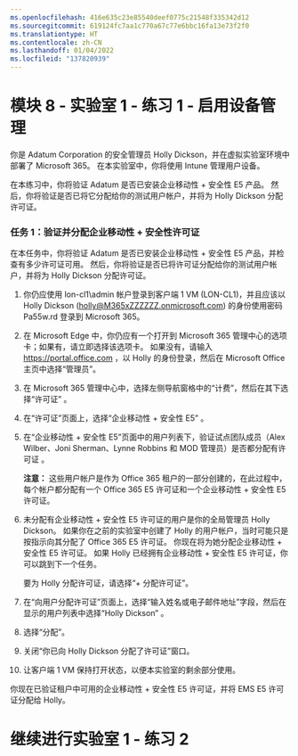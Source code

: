 ```yaml
---
ms.openlocfilehash: 416e635c23e85540deef0775c21548f335342d12
ms.sourcegitcommit: 619124fc7aa1c770a67c77e6bbc16fa13e73f2f0
ms.translationtype: HT
ms.contentlocale: zh-CN
ms.lasthandoff: 01/04/2022
ms.locfileid: "137820939"
---
```

# <a name="module-8---lab-1---exercise-1---enable-device-management"></a>模块 8 - 实验室 1 - 练习 1 - 启用设备管理


你是 Adatum Corporation 的安全管理员 Holly Dickson，并在虚拟实验室环境中部署了 Microsoft 365。 在本实验室中，你将使用 Intune 管理用户设备。

在本练习中，你将验证 Adatum 是否已安装企业移动性 + 安全性 E5 产品。 然后，你将验证是否已将它分配给你的测试用户帐户，并将为 Holly Dickson 分配许可证。

### <a name="task-1-verify-and-assign-enterprise-mobility--security-licenses"></a>任务 1：验证并分配企业移动性 + 安全性许可证

在本任务中，你将验证 Adatum 是否已安装企业移动性 + 安全性 E5 产品，并检查有多少许可证可用。 然后，你将验证是否已将许可证分配给你的测试用户帐户，并将为 Holly Dickson 分配许可证。

1. 你仍应使用 lon-cl1\admin 帐户登录到客户端 1 VM (LON-CL1)，并且应该以 Holly Dickson (holly@M365xZZZZZZ.onmicrosoft.com) 的身份使用密码 Pa55w.rd 登录到 Microsoft 365。  

2. 在 Microsoft Edge 中，你仍应有一个打开到 Microsoft 365 管理中心的选项卡；如果有，请立即选择该选项卡。  如果没有，请输入 https://portal.office.com ，以 Holly 的身份登录，然后在 Microsoft Office 主页中选择“管理员”。   

3. 在 Microsoft 365 管理中心中，选择左侧导航窗格中的“计费”，然后在其下选择“许可证”  。

4. 在“许可证”页面上，选择“企业移动性 + 安全性 E5” 。

5. 在“企业移动性 + 安全性 E5”页面中的用户列表下，验证试点团队成员（Alex Wilber、Joni Sherman、Lynne Robbins 和 MOD 管理员）是否都分配有许可证    。

    **注意：** 这些用户帐户是作为 Office 365 租户的一部分创建的，在此过程中，每个帐户都分配有一个 Office 365 E5 许可证和一个企业移动性 + 安全性 E5 许可证。

6. 未分配有企业移动性 + 安全性 E5 许可证的用户是你的全局管理员 Holly Dickson。 如果你在之前的实验室中创建了 Holly 的用户帐户，当时可能只是按指示向其分配了 Office 365 E5 许可证。 你现在将为她分配企业移动性 + 安全性 E5 许可证。  如果 Holly 已经拥有企业移动性 + 安全性 E5 许可证，你可以跳到下一个任务。

    要为 Holly 分配许可证，请选择“+ 分配许可证”。

7. 在“向用户分配许可证”页面上，选择“输入姓名或电子邮件地址”字段，然后在显示的用户列表中选择“Holly Dickson”  。

8. 选择“分配”。

9. 关闭“你已向 Holly Dickson 分配了许可证”窗口。

10. 让客户端 1 VM 保持打开状态，以便本实验室的剩余部分使用。

你现在已验证租户中可用的企业移动性 + 安全性 E5 许可证，并将 EMS E5 许可证分配给 Holly。



# <a name="proceed-to-lab-1---exercise-2"></a>继续进行实验室 1 - 练习 2
